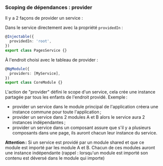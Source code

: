 ### Scoping de dépendances : provider

Il y a 2 façons de provider un service :

Dans le service directement avec la propriété `providedIn` :

```typescript
@Injectable({
  providedIn: 'root',
})
export class PagesService {}
```

À l'endroit choisi avec le tableau de provider :

```typescript
@NgModule({
  providers: [MyService],
})
export class CoreModule {}
```

L'action de "provider" défini le scope d'un service, cela crée une instance
partagée par tous les enfants de l'endroit providé. Exemple :

- provider un service dans le module principal de l'application
  créera une instance commune pour toute l'application ;
- provider un service dans 2 modules A et B alors le service
  aura 2 instances indépendantes ;
- provider un service dans un composant assure que s'il y a
  plusieurs composants dans une page, ils auront chacun leur
  instance du service.

**Attention :** Si un service est providé par un module shared
et que ce module est importé par les module A et B. Chacun de ces
modules auront une instance indépendante (rappel : lorsqu'un
module est importé son contenu est déversé dans le module qui importe)
